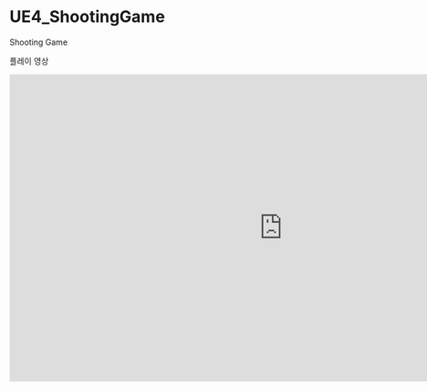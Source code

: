 # UE4_ShootingGame
Shooting Game

플레이 영상
<br>
<iframe width="956" height="538" src="https://youtu.be/7j0gP-ht8uQ" frameborder="0" allow="accelerometer; autoplay; encrypted-media; gyroscope; picture-in-picture" allowfullscreen></iframe>
